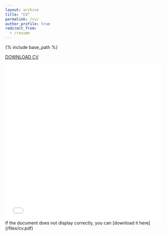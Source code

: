 ```yaml
---
layout: archive
title: "CV"
permalink: /cv/
author_profile: true
redirect_from:
  - /resume
---
```


{% include base_path %}

[DOWNLOAD CV](/files/cv.pdf)

<iframe src="/files/cv.pdf" style="width:100%; height:500px;" frameborder="0"></iframe>
If the document does not display correctly, you can [download it here](/files/cv.pdf)

